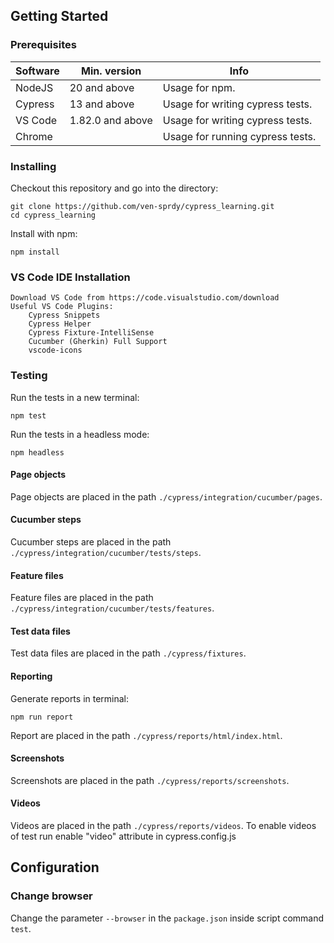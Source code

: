 ## Getting Started

### Prerequisites

| Software | Min. version     | Info                             | 
|----------|------------------|----------------------------------|
| NodeJS   | 20 and above     | Usage for npm.                   |
| Cypress  | 13 and above     | Usage for writing cypress tests. |
| VS Code  | 1.82.0 and above | Usage for writing cypress tests. |
| Chrome   |                  | Usage for running cypress tests. |

### Installing

Checkout this repository and go into the directory:

```
git clone https://github.com/ven-sprdy/cypress_learning.git
cd cypress_learning
```

Install with npm: 

```
npm install
```

### VS Code IDE Installation

```
Download VS Code from https://code.visualstudio.com/download
Useful VS Code Plugins:
    Cypress Snippets
    Cypress Helper
    Cypress Fixture-IntelliSense
    Cucumber (Gherkin) Full Support
    vscode-icons
```

### Testing

Run the tests in a new terminal:

```
npm test
```

Run the tests in a headless mode:

```
npm headless
```

#### Page objects

Page objects are placed in the path `./cypress/integration/cucumber/pages`.

#### Cucumber steps

Cucumber steps are placed in the path `./cypress/integration/cucumber/tests/steps`.

#### Feature files

Feature files are placed in the path `./cypress/integration/cucumber/tests/features`.

#### Test data files

Test data files are placed in the path `./cypress/fixtures`.

#### Reporting

Generate reports in terminal:

```
npm run report
```

Report are placed in the path `./cypress/reports/html/index.html`.

#### Screenshots

Screenshots are placed in the path `./cypress/reports/screenshots`.

#### Videos

Videos are placed in the path `./cypress/reports/videos`. To enable videos of test run enable "video" attribute in cypress.config.js

## Configuration

### Change browser

Change the parameter `--browser` in the `package.json` inside script command `test`.
